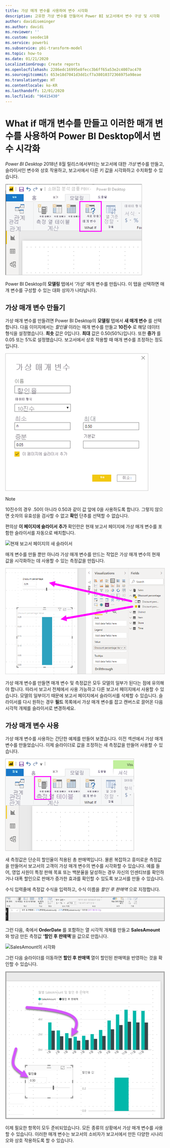 ```yaml
---
title: 가상 매개 변수를 사용하여 변수 시각화
description: 고유한 가상 변수를 만들어서 Power BI 보고서에서 변수 구상 및 시각화
author: davidiseminger
ms.author: davidi
ms.reviewer: ''
ms.custom: seodec18
ms.service: powerbi
ms.subservice: pbi-transform-model
ms.topic: how-to
ms.date: 01/21/2020
LocalizationGroup: Create reports
ms.openlocfilehash: 2286edc16995e8fecc3b6ff65a53e2c4007ac470
ms.sourcegitcommit: 653e18d7041d3dd1cf7a38010372366975a98eae
ms.translationtype: HT
ms.contentlocale: ko-KR
ms.lasthandoff: 12/01/2020
ms.locfileid: "96415430"
---
```

# <a name="create-and-use-what-if-parameters-to-visualize-variables-in-power-bi-desktop"></a>What if 매개 변수를 만들고 이러한 매개 변수를 사용하여 Power BI Desktop에서 변수 시각화

*Power BI Desktop* 2018년 8월 릴리스에서부터는 보고서에 대한 *가상* 변수를 만들고, 슬라이서인 변수와 상호 작용하고, 보고서에서 다른 키 값을 시각화하고 수치화할 수 있습니다.

![새 매개 변수 옵션](media/desktop-what-if/what-if_01.png)

Power BI Desktop의 **모델링** 탭에서 ‘가상’ 매개 변수를 만듭니다.  이 탭을 선택하면 매개 변수를 구성할 수 있는 대화 상자가 나타납니다.

## <a name="creating-a-what-if-parameter"></a>가상 매개 변수 만들기

가상 매개 변수를 만들려면 Power BI Desktop의 **모델링** 탭에서 **새 매개 변수** 를 선택합니다. 다음 이미지에서는 *할인율* 이라는 매개 변수를 만들고 **10진수** 로 해당 데이터 형식을 설정했습니다. **최솟** 값은 0입니다. **최대** 값은 0.50(50%)입니다. 또한 **증가** 를 0.05 또는 5%로 설정했습니다. 보고서에서 상호 작용할 때 매개 변수를 조정하는 정도입니다.

![가상 매개 변수 값](media/desktop-what-if/what-if_02.png)

> [!NOTE]
> 10진수의 경우 .50이 아니라 0.50과 같이 값 앞에 0을 사용하도록 합니다. 그렇지 않으면 숫자의 유효성을 검사할 수 없고 **확인** 단추를 선택할 수 없습니다.
> 
> 

편의상 **이 페이지에 슬라이서 추가** 확인란은 현재 보고서 페이지에 가상 매개 변수를 포함한 슬라이서를 자동으로 배치합니다.

![현재 보고서 페이지의 새 슬라이서](media/desktop-what-if/what-if_03.png)

매개 변수를 만들 뿐만 아니라 가상 매개 변수를 만드는 작업은 가상 매개 변수의 현재 값을 시각화하는 데 사용할 수 있는 측정값을 만듭니다.

![가상 매개 변수에 대해 만들어진 측정값](media/desktop-what-if/what-if_04.png)

가상 매개 변수를 만들면 매개 변수 및 측정값은 모두 모델의 일부가 된다는 점에 유의해야 합니다. 따라서 보고서 전체에서 사용 가능하고 다른 보고서 페이지에서 사용할 수 있습니다. 모델의 일부이기 때문에 보고서 페이지에서 슬라이서를 삭제할 수 있습니다. 슬라이서를 다시 원하는 경우 **필드** 목록에서 가상 매개 변수를 잡고 캔버스로 끌어온 다음 시각적 개체를 슬라이서로 변경하세요.

## <a name="using-a-what-if-parameter"></a>가상 매개 변수 사용

가상 매개 변수를 사용하는 간단한 예제를 만들어 보겠습니다. 이전 섹션에서 가상 매개 변수를 만들었습니다. 이제 슬라이더로 값을 조정하는 새 측정값을 만들어 사용할 수 있습니다.

![매개 변수와 함께 사용할 새 측정값을 추가합니다.](media/desktop-what-if/what-if_05.png)

새 측정값은 단순히 할인율이 적용된 총 판매액입니다. 물론 복잡하고 흥미로운 측정값을 만들어서 보고서의 고객이 가상 매개 변수의 변수를 시각화할 수 있습니다. 예를 들어, 영업 사원이 특정 판매 목표 또는 백분율을 달성하는 경우 자신의 인센티브를 확인하거나 대폭 할인으로 판매가 증가한 효과를 확인할 수 있도록 보고서를 만들 수 있습니다.

수식 입력줄에 측정값 수식을 입력하고, 수식 이름을 *할인 후 판매액* 으로 지정합니다.

![할인 이후 판매액 정의](media/desktop-what-if/what-if_06.png)

그런 다음, 축에서 **OrderDate** 를 포함하는 열 시각적 개체를 만들고 **SalesAmount** 와 방금 만든 측정값 **‘할인 후 판매액**’을 값으로 만듭니다.

![SalesAmount의 시각화](media/desktop-what-if/what-if_07.png)

그런 다음 슬라이더를 이동하면 **할인 후 판매액** 열이 할인된 판매액을 반영하는 것을 확인할 수 있습니다.

![슬라이더가 시각화와 직접 상호작용](media/desktop-what-if/what-if_08.png)

이제 필요한 항목이 모두 준비되었습니다. 모든 종류의 상황에서 가상 매개 변수를 사용할 수 있습니다. 이러한 매개 변수는 보고서의 소비자가 보고서에서 만든 다양한 시나리오와 상호 작용하도록 할 수 있습니다.
